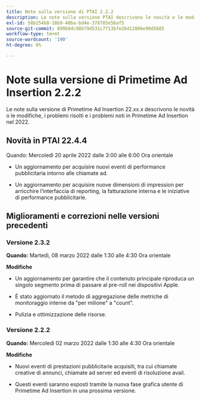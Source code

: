 ```yaml
---
title: Note sulla versione di PTAI 2.2.2
description: Le note sulla versione PTAI descrivono le novità o le modifiche, i problemi risolti e noti in Primetime Ad Insertion nel 2022.
exl-id: 58b254b8-18b9-48ba-bd4e-378785e56af5
source-git-commit: 899b8dc98b79d531c7f13bfe26d12806e90d5685
workflow-type: tm+mt
source-wordcount: '190'
ht-degree: 0%

---
```


# Note sulla versione di Primetime Ad Insertion 2.2.2

Le note sulla versione di Primetime Ad Insertion 22.xx.x descrivono le novità o le modifiche, i problemi risolti e i problemi noti in Primetime Ad Insertion nel 2022.

## Novità in PTAI 22.4.4

Quando: Mercoledì 20 aprile 2022 dalle 3:00 alle 6:00 Ora orientale

* Un aggiornamento per acquisire nuovi eventi di performance pubblicitaria intorno alle chiamate ad.

* Un aggiornamento per acquisire nuove dimensioni di impression per arricchire l’interfaccia di reporting, la fatturazione interna e le iniziative di performance pubblicitarie.

## Miglioramenti e correzioni nelle versioni precedenti

### Versione 2.3.2

**Quando:** Martedì, 08 marzo 2022 dalle 1:30 alle 4:30 Ora orientale

**Modifiche**

* Un aggiornamento per garantire che il contenuto principale riproduca un singolo segmento prima di passare al pre-roll nei dispositivi Apple.

* È stato aggiornato il metodo di aggregazione delle metriche di monitoraggio interne da &quot;per milione&quot; a &quot;count&quot;.

* Pulizia e ottimizzazione delle risorse.

### Versione 2.2.2

**Quando:** Mercoledì 02 marzo 2022 dalle 1:30 alle 4:30 Ora orientale

**Modifiche**

* Nuovi eventi di prestazioni pubblicitarie acquisiti, tra cui chiamate creative di annunci, chiamate ad server ed eventi di risoluzione avail.

* Questi eventi saranno esposti tramite la nuova fase grafica utente di Primetime Ad Insertion in una prossima versione.
